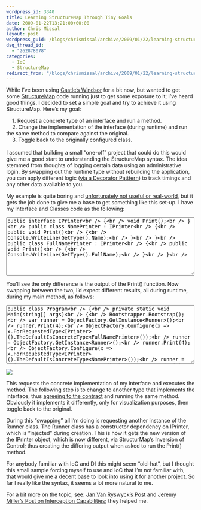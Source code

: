 ```yaml
---
wordpress_id: 3340
title: Learning StructureMap Through Tiny Goals
date: 2009-01-22T13:21:00+00:00
author: Chris Missal
layout: post
wordpress_guid: /blogs/chrismissal/archive/2009/01/22/learning-structuremap-through-tiny-goals.aspx
dsq_thread_id:
  - "262878078"
categories:
  - IoC
  - StructureMap
redirect_from: "/blogs/chrismissal/archive/2009/01/22/learning-structuremap-through-tiny-goals.aspx/"
---
```

While I&#8217;ve been using [Castle&#8217;s Windsor](http://www.castleproject.org/container/ "Castle's Windsor Inversion of Control Container") for a bit now, but wanted to get some [StructureMap](http://structuremap.sourceforge.net/Default.htm "StructureMap Home Page") code running just to get some exposure to it; I&#8217;ve heard good things. I decided to set a simple goal and try to achieve it using StructureMap. Here&#8217;s my goal:

&nbsp;&nbsp;&nbsp; 1. Request a concrete type of an interface and run a method.   
&nbsp;&nbsp;&nbsp; 2. Change the implementation of the interface (during runtime) and run the same method to compare against the original.  
&nbsp;&nbsp;&nbsp; 3. Toggle back to the originally configured class.  
&nbsp;&nbsp;&nbsp;   
I assumed that building a small &#8220;one-off&#8221; project that could do this would give me a good start to understanding the StructureMap syntax. The idea stemmed from thoughts of logging certain data using an administrative login. By swapping out the runtime type without rebuilding the application, you can apply different logic ([via a Decorator Patttern](http://codebetter.com/blogs/david.hayden/archive/2008/09/30/decorator-pattern.aspx "The Decorator Pattern")) to track timings and any other data available to you.

My example is quite boring and [unfortunately not useful or real-world](http://www.jasonbock.net/JB/Default.aspx?blog=entry.205091e477df424a81c0f498bed74f1a "Code is Always Sacred - Demo Code"), but it gets the job done to give me a base to get something like this set-up. I have my Interface and Classes code as the following:

<textarea name="code" cols="60" rows="10">public interface IPrinter<br /> {<br /> void Print();<br /> }<br /> public class NamePrinter : IPrinter<br /> {<br /> public void Print()<br /> {<br /> Console.WriteLine(GetType().Name);<br /> }<br /> }<br /> public class FullNamePrinter : IPrinter<br /> {<br /> public void Print()<br /> {<br /> Console.WriteLine(GetType().FullName);<br /> }<br /> }<br /> </textarea>

You&#8217;ll see the only difference is the output of the Print() function. Now swapping between the two, I&#8217;d expect different results, all during runtime, during my main method, as follows:

<textarea name="code" cols="60" rows="10">public class Program<br /> {<br /> private static void Main(string[] args)<br /> {<br /> Bootstrapper.Bootstrap();<br /> var runner = ObjectFactory.GetInstance<Runner>();<br /> runner.Print(4);<br /> ObjectFactory.Configure(x => x.ForRequestedType<IPrinter>().TheDefaultIsConcreteType<FullNamePrinter>());<br /> runner = ObjectFactory.GetInstance<Runner>();<br /> runner.Print(4);<br /> ObjectFactory.Configure(x => x.ForRequestedType<IPrinter>().TheDefaultIsConcreteType<NamePrinter>());<br /> runner = ObjectFactory.GetInstance<Runner>();<br /> runner.Print(4);<br /> }<br /> }<br /> </textarea>

![](//lostechies.com/chrismissal/files/2011/03/learnStructureMap.png)

This requests the concrete implementation of my interface and executes the method. The following step is to change to another type that implements the interface, thus [agreeing to the contract](http://devlicio.us/blogs/derik_whittaker/archive/2008/12/23/now-referring-to-interfaces-as-contracts-in-code-and-conversation.aspx "Now referring to Interfaces as Contracts in code and conversation") and running the same method. Obviously it implements it differently, only for visualization purposes, then toggle back to the original.

During this &#8220;swapping&#8221; all I&#8217;m doing is requesting another instance of the Runner class. The Runner class has a constructor dependency on IPrinter, which is &#8220;injected&#8221; during creation. This is how it gets the new version of the IPrinter object, which is now different, via StructurMap&#8217;s Inversion of Control; thus creating the differing output when asked to run the Print() method.

For anybody familiar with IoC and DI this might seem &#8220;old-hat&#8221;, but I thought this small sample forcing myself to use and IoC that I&#8217;m not familiar with, that would give me a decent base to look into using it for another project. So far I really like the syntax, it seems a lot more natural to me.

For a bit more on the topic, see: [Jan Van Ryswyck&#8217;s Post](http://elegantcode.com/2008/12/12/learning-about-structuremap/ "Jan Van Ryswyck's Post on Learning StructureMap") and [Jeremy Miller&#8217;s Post on Interception Capabilities](http://codebetter.com/blogs/jeremy.miller/archive/2009/01/21/interception-capabilities-of-structuremap-2-5.aspx "Interception capabilities of StructureMap 2.5 "); they helped me.
